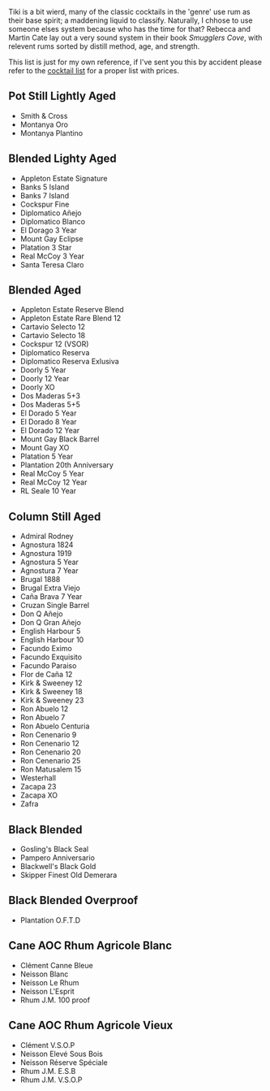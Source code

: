 Tiki is a bit wierd, many of the classic cocktails in the 'genre' use rum as their base spirit; a maddening liquid to classify.
Naturally, I chhose to use someone elses system because who has the time for that? Rebecca and Martin Cate lay out a very sound system in their book *Smugglers Cove*, with relevent rums sorted by distill method, age, and strength.

This list is just for my own reference, if I've sent you this by accident please refer to the [cocktail list](cocktails.md) for a proper list with prices.

## Pot Still Lightly Aged
 - Smith & Cross
 - Montanya Oro
 - Montanya Plantino

## Blended Lighty Aged
 - Appleton Estate Signature
 - Banks 5 Island
 - Banks 7 Island
 - Cockspur Fine
 - Diplomatico Añejo
 - Diplomatico Blanco
 - El Dorago 3 Year
 - Mount Gay Eclipse
 - Platation 3 Star
 - Real McCoy 3 Year
 - Santa Teresa Claro

## Blended Aged
 - Appleton Estate Reserve Blend
 - Appleton Estate Rare Blend 12
 - Cartavio Selecto 12
 - Cartavio Selecto 18
 - Cockspur 12 (VSOR)
 - Diplomatico Reserva
 - Diplomatico Reserva Exlusiva
 - Doorly 5 Year
 - Doorly 12 Year
 - Doorly XO
 - Dos Maderas 5+3
 - Dos Maderas 5+5
 - El Dorado 5 Year
 - El Dorado 8 Year
 - El Dorado 12 Year
 - Mount Gay Black Barrel
 - Mount Gay XO
 - Platation 5 Year
 - Plantation 20th Anniversary
 - Real McCoy 5 Year
 - Real McCoy 12 Year
 - RL Seale 10 Year

## Column Still Aged
 - Admiral Rodney
 - Agnostura 1824
 - Agnostura 1919
 - Agnostura 5 Year
 - Agnostura 7 Year
 - Brugal 1888
 - Brugal Extra Viejo
 - Caña Brava 7 Year
 - Cruzan Single Barrel
 - Don Q Añejo
 - Don Q Gran Añejo
 - English Harbour 5
 - English Harbour 10
 - Facundo Eximo
 - Facundo Exquisito
 - Facundo Paraiso
 - Flor de Caña 12
 - Kirk & Sweeney 12
 - Kirk & Sweeney 18
 - Kirk & Sweeney 23
 - Ron Abuelo 12
 - Ron Abuelo 7
 - Ron Abuelo Centuria
 - Ron Cenenario 9
 - Ron Cenenario 12
 - Ron Cenenario 20
 - Ron Cenenario 25
 - Ron Matusalem 15
 - Westerhall
 - Zacapa 23
 - Zacapa XO
 - Zafra

## Black Blended
 - Gosling's Black Seal
 - Pampero Anniversario
 - Blackwell's Black Gold
 - Skipper Finest Old Demerara

## Black Blended Overproof
 - Plantation O.F.T.D

## Cane AOC Rhum Agricole Blanc
 - Clément Canne Bleue
 - Neisson Blanc
 - Neisson Le Rhum
 - Neisson L'Esprit
 - Rhum J.M. 100 proof

## Cane AOC Rhum Agricole Vieux
 - Clément V.S.O.P
 - Neisson Elevé Sous Bois
 - Neisson Réserve Spéciale
 - Rhum J.M. E.S.B
 - Rhum J.M. V.S.O.P
